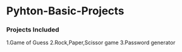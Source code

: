 # Pyhton-Basic-Projects
### Projects Included
1.Game of Guess
2.Rock,Paper,Scissor game
3.Password generator


